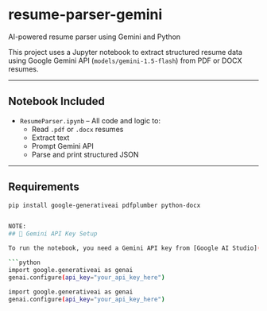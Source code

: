 # resume-parser-gemini
AI-powered resume parser using Gemini and Python

This project uses a Jupyter notebook to extract structured resume data using Google Gemini API (`models/gemini-1.5-flash`) from PDF or DOCX resumes.

---

## Notebook Included

- `ResumeParser.ipynb` – All code and logic to:
  - Read `.pdf` or `.docx` resumes
  - Extract text
  - Prompt Gemini API
  - Parse and print structured JSON

---

## Requirements
```bash
pip install google-generativeai pdfplumber python-docx


NOTE:
## 🔑 Gemini API Key Setup

To run the notebook, you need a Gemini API key from [Google AI Studio](https://aistudio.google.com/app/apikey).

```python
import google.generativeai as genai
genai.configure(api_key="your_api_key_here")

import google.generativeai as genai
genai.configure(api_key="your_api_key_here")

